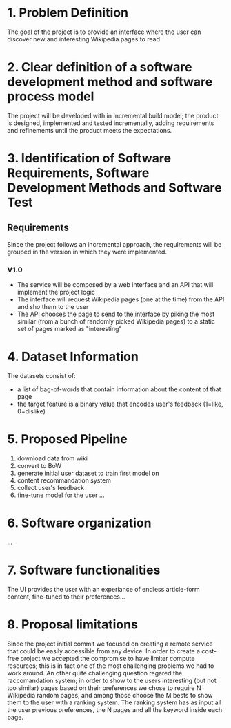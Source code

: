 # 1. Problem Definition
The goal of the project is to provide an interface where the user can discover new and interesting Wikipedia pages to read

# 2. Clear definition of a software development method and software process model
The project will be developed with in Incremental build model; the product is designed, implemented and tested incrementally, adding requirements and refinements until the product meets the expectations.

# 3. Identification of Software Requirements, Software Development Methods and Software Test
## Requirements
Since the project follows an incremental approach, the requirements will be grouped in the version in which they were implemented.
### V1.0
- The service will be composed by a web interface and an API that will implement the project logic
- The interface will request Wikipedia pages (one at the time) from the API and sho them to the user
- The API chooses the page to send to the interface by piking the most similar (from a bunch of randomly picked Wikipedia pages) to a static set of pages marked as "interesting"

# 4. Dataset Information
The datasets consist of: 
- a list of bag-of-words that contain information about the content of that page
- the target feature is a binary value that encodes user's feedback (1=like, 0=dislike)

# 5. Proposed Pipeline 
1. download data from wiki
2. convert to BoW
3. generate initial user dataset to train first model on
4. content recommandation system
5. collect user's feedback
6. fine-tune model for the user
...

# 6. Software organization 
...

# 7. Software functionalities
The UI provides the user with an experiance of endless article-form content, fine-tuned to their preferences...

# 8. Proposal limitations
Since the project initial commit we focused on creating a remote service that could be easily accessible from any device. In order to create a cost-free project we accepted the compromise to have limiter compute resources; this is in fact one of the most challenging problems we had to work around. An other quite challenging question regared the raccomandation system; in order to show to the users interesting (but not too similar) pages based on their preferences we chose to require N Wikipedia random pages, and among those choose the M bests to show them to the user with a ranking system. The ranking system has as input all the user previous preferences, the N pages and all the keyword inside each page. 